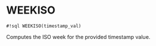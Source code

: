 # WEEKISO


`#!sql WEEKISO(timestamp_val)`

Computes the ISO week for the provided timestamp value.

